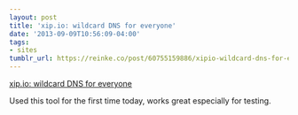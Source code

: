 ```yaml
---
layout: post
title: 'xip.io: wildcard DNS for everyone'
date: '2013-09-09T10:56:09-04:00'
tags:
- sites
tumblr_url: https://reinke.co/post/60755159886/xipio-wildcard-dns-for-everyone
---
```

[xip.io: wildcard DNS for everyone](http://xip.io/)  

Used this tool for the first time today, works great especially for testing.

